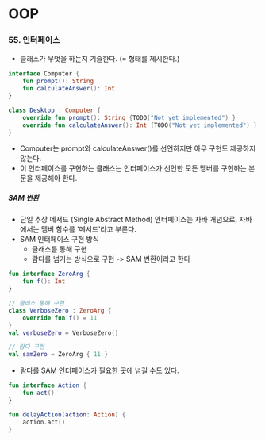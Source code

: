 # OOP

### 55. 인터페이스
- 클래스가 무엇을 하는지 기술한다. (= 형태를 제시한다.)

```kotlin
interface Computer {
    fun prompt(): String
    fun calculateAnswer(): Int
}

class Desktop : Computer {
    override fun prompt(): String {TODO("Not yet implemented") }
    override fun calculateAnswer(): Int {TODO("Not yet implemented") }
}
```
- Computer는 prompt와 calculateAnswer()를 선언하지만 아무 구현도 제공하지 않는다.
- 이 인터페이스를 구현하는 클래스는 인터페이스가 선언한 모든 멤버를 구현하는 본문을 제공해야 한다.

##### SAM 변환
- 단일 추상 메서드 (Single Abstract Method) 인터페이스는 자바 개념으로, 자바에서는 멤버 함수를 '메서드'라고 부른다.
- SAM 인터페이스 구현 방식
  - 클래스를 통해 구현
  - 람다를 넘기는 방식으로 구현 -> SAM 변환이라고 한다

```kotlin
fun interface ZeroArg {
    fun f(): Int
}

// 클래스 통해 구현
class VerboseZero : ZeroArg {
    override fun f() = 11
}
val verboseZero = VerboseZero()

// 람다 구현
val samZero = ZeroArg { 11 }
```

- 람다를 SAM 인터페이스가 필요한 곳에 넘길 수도 있다.

```kotlin
fun interface Action {
    fun act()
}

fun delayAction(action: Action) {
    action.act()
}
```